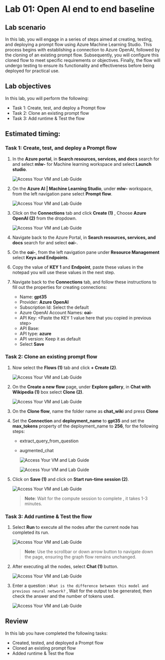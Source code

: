 # Lab 01: Open AI end to end baseline

## Lab scenario
In this lab, you will engage in a series of steps aimed at creating, testing, and deploying a prompt flow using Azure Machine Learning Studio. This process begins with establishing a connection to Azure OpenAI, followed by the cloning of an existing prompt flow. Subsequently, you will configure this cloned flow to meet specific requirements or objectives. Finally, the flow will undergo testing to ensure its functionality and effectiveness before being deployed for practical use.

## Lab objectives
In this lab, you will perform the following:
- Task 1: Create, test, and deploy a Prompt flow
- Task 2: Clone an existing prompt flow
- Task 3: Add runtime & Test the flow

## Estimated timing:

### Task 1: Create, test, and deploy a Prompt flow

1. In the **Azure portal**, in **Search resources, services, and docs** search for and select **mlw-<inject key="DeploymentID" enableCopy="false"></inject>** for Machine learning workspace and select **Launch studio**.

   ![Access Your VM and Lab Guide](../media/mlw.png)

1. On the **Azure AI | Machine Learning Studio**, under **mlw-<inject key="DeploymentID" enableCopy="false"></inject>** workspace, from the left navigation pane select **Prompt flow**.

    ![Access Your VM and Lab Guide](../media/openai_3_1.png)

1. Click on the **Connections** tab and click **Create (1)** , Choose **Azure OpenAI (2)** from the dropdown.

   ![Access Your VM and Lab Guide](../media/openai_6-1.png)

1. Navigate back to the Azure Portal, in **Search resources, services, and docs** search for and select **oai-<inject key="DeploymentID" enableCopy="false"></inject>**. 

1. On the **oai-<inject key="DeploymentID" enableCopy="false"></inject>**, from the left navigation pane under **Resource Management** select **Keys and Endpoints**.

1. Copy the value of **KEY 1** and **Endpoint**, paste these values in the notepad you will use these values in the next step.

1. Navigate back to the **Connections** tab, and follow these instructions to fill out the properties for creating connections:
    
   - Name: **gpt35**
   - Provider: **Azure OpenAI**
   - Subscription Id: Select the default
   - Azure OpenAI Account Names: **oai-<inject key="DeploymentID" enableCopy="false"></inject>**
   - API Key: <Paste the KEY 1 value here that you copied in previous step>
   - API Base: <Paste the Endpoint value here that you copied in previous step>
   - API type: **azure**
   - API version: Keep it as default
   - Select **Save**

### Task 2: Clone an existing prompt flow
   
1. Now select the **Flows (1)** tab and click **+ Create (2)**.

   ![Access Your VM and Lab Guide](../media/flow.png)
 
1. On the **Create a new flow** page, under **Explore gallery**, in **Chat with Wikipedia (1)** box select **Clone (2)**.

   ![Access Your VM and Lab Guide](../media/chatwithclone.png)
   
1. On the **Clone flow**, name the folder name as **chat_wiki** and press **Clone**
   
1. Set the **Connection** and **deployment_name** to **gpt35** and set the **max_tokens** property of the deployment_name to **256**, for the following steps:
   - extract_query_from_question
   - augmented_chat
  
      ![Access Your VM and Lab Guide](../media/openai_08_9.png)

      ![Access Your VM and Lab Guide](../media/openai_11-1.png)
   
6. Click on **Save (1)** and click on **Start run-time session (2)**.

   ![Access Your VM and Lab Guide](../media/save.png)

   >**Note**: Wait for the compute session to complete , it takes 1-3 minutes.

### Task 3: Add runtime & Test the flow

1. Select **Run** to execute all the nodes after the current node has completed its run.

   ![Access Your VM and Lab Guide](../media/openai_12.png)
   
      >**Note**: Use the scrollbar or down arrow button to navigate down the page, ensuring the graph flow remains unchanged.

4. After executing all the nodes, select **Chat (1)** button.

   ![Access Your VM and Lab Guide](../media/chat.png)
   
6. Enter a question : `What is the difference between this model and previous neural network?` , Wait for the output to be generated, then check the answer and the number of tokens used.

   ![Access Your VM and Lab Guide](../media/trace.png)

## Review
In this lab you have completed the following tasks:
- Created, tested, and deployed a Prompt flow
- Cloned an existing prompt flow
- Added runtime & Test the flow


